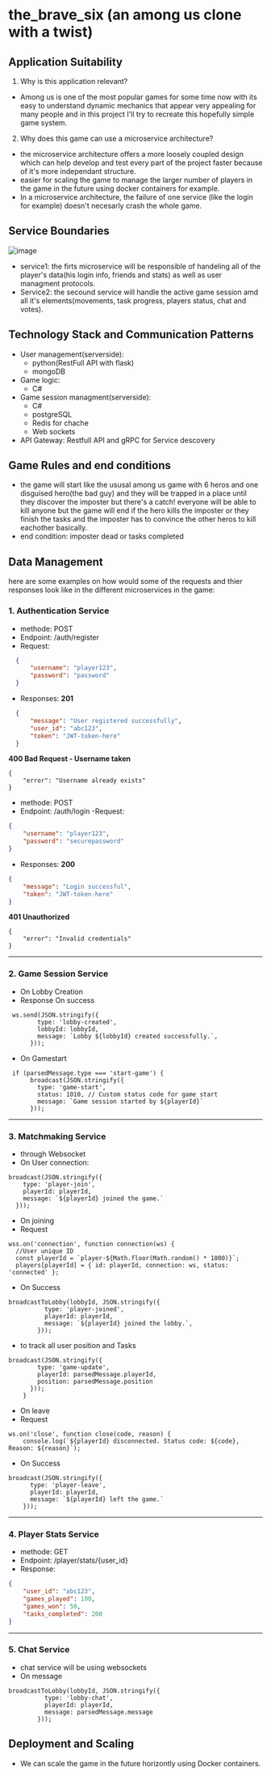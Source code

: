 # the_brave_six (an among us clone with a twist)
## Application Suitability
1. Why is this application relevant?
- Among us is one of the most popular games for some time now with its easy to understand dynamic mechanics that appear very appealing for many people and in this project I'll try to recreate this hopefully simple game system. 
2. Why does this game can use a microservice architecture?
- the microservice architecture offers a more loosely coupled design which can help develop and test every part of the project faster because of it's more independant structure.
- easier for scaling the game to manage the larger number of players in the game in the future using docker containers for example.
- In a microservice architecture, the failure of one service (like the login for example) doesn't necesarly crash the whole game.
## Service Boundaries
![image](https://github.com/user-attachments/assets/4ac87c99-6d19-43de-b81e-fd4cc2b4c128)

- service1: the firts microservice will be responsible of handeling all of the player's data(his login info, friends and stats) as well as user managment protocols.
- Service2: the secound service will handle the active game session amd all it's elements(movements, task progress, players status, chat and votes).
## Technology Stack and Communication Patterns
- User management(serverside):
  - python(RestFull API with flask)
  - mongoDB
- Game logic:
  - C#
- Game session managment(serverside):
  - C#
  - postgreSQL
  - Redis for chache
  - Web sockets
- API Gateway: Restfull API and gRPC for Service descovery
## Game Rules and end conditions
- the game will start like the ususal among us game with 6 heros and one disguised hero(the bad guy) and they will be trapped in a place until they discover the imposter but there's a catch! everyone will be able to kill anyone but the game will end if the hero kills the imposter or they finish the tasks and the imposter has to convince the other heros to kill eachother basically.
- end condition: imposter dead or tasks completed
## Data Management
here are some examples on how would some of the requests and thier responses look like in the different microservices in the game:
### 1. Authentication Service
- methode: POST
- Endpoint: /auth/register
- Request:
```json
  {
      "username": "player123",
      "password": "password"
  }
```
- Responses:
**201**
```json
  {
      "message": "User registered successfully",
      "user_id": "abc123",
      "token": "JWT-token-here"
  }
```
**400 Bad Request - Username taken**
```
{
    "error": "Username already exists"
}
```
- methode: POST
- Endpoint: /auth/login
-Request:
```json
{
    "username": "player123",
    "password": "securepassword"
}
```
- Responses:
**200**
```json
{
    "message": "Login successful",
    "token": "JWT-token-here"
}
```
**401 Unauthorized**
```
{
    "error": "Invalid credentials"
}
```
---

### 2. Game Session Service
- On Lobby Creation
- Response On success
```
 ws.send(JSON.stringify({
        type: 'lobby-created',
        lobbyId: lobbyId,
        message: `Lobby ${lobbyId} created successfully.`,
      }));
```
- On Gamestart
```
 if (parsedMessage.type === 'start-game') {
      broadcast(JSON.stringify({
        type: 'game-start',
        status: 1010, // Custom status code for game start
        message: `Game session started by ${playerId}`
      }));
```
---

### 3. Matchmaking Service
- through Websocket
- On User connection:
```
broadcast(JSON.stringify({
    type: 'player-join',
    playerId: playerId,
    message: `${playerId} joined the game.`
  }));
```
- On joining
- Request
```
wss.on('connection', function connection(ws) {
  //User unique ID
  const playerId = `player-${Math.floor(Math.random() * 1000)}`;
  players[playerId] = { id: playerId, connection: ws, status: 'connected' };
```
- On Success
```
broadcastToLobby(lobbyId, JSON.stringify({
          type: 'player-joined',
          playerId: playerId,
          message: `${playerId} joined the lobby.`,
        }));
```
- to track all user position and Tasks
```
broadcast(JSON.stringify({
        type: 'game-update',
        playerId: parsedMessage.playerId,
        position: parsedMessage.position
      }));
    }
```
- On leave
- Request
```
ws.on('close', function close(code, reason) {
    console.log(`${playerId} disconnected. Status code: ${code}, Reason: ${reason}`);
```
- On Success
```
broadcast(JSON.stringify({
      type: 'player-leave',
      playerId: playerId,
      message: `${playerId} left the game.`
    }));
```
---

### 4. Player Stats Service
- methode: GET
- Endpoint: /player/stats/{user_id}
- Response:
```json
{
    "user_id": "abc123",
    "games_played": 100,
    "games_won": 50,
    "tasks_completed": 200
}
```
---

### 5. Chat Service
- chat service will be using websockets
- On message
```
broadcastToLobby(lobbyId, JSON.stringify({
          type: 'lobby-chat',
          playerId: playerId,
          message: parsedMessage.message
        }));
```

## Deployment and Scaling
- We can scale the game in the future horizontly using Docker containers.
